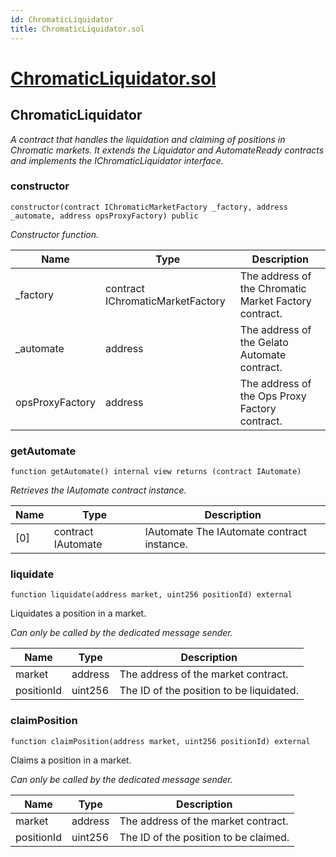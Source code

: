 ```yaml
---
id: ChromaticLiquidator
title: ChromaticLiquidator.sol
---
```

# [ChromaticLiquidator.sol](https://github.com/chromatic-protocol/contracts/tree/main/contracts/core/ChromaticLiquidator.sol)

## ChromaticLiquidator

_A contract that handles the liquidation and claiming of positions in Chromatic markets.
     It extends the Liquidator and AutomateReady contracts and implements the IChromaticLiquidator interface._

### constructor

```solidity
constructor(contract IChromaticMarketFactory _factory, address _automate, address opsProxyFactory) public
```

_Constructor function._

| Name | Type | Description |
| ---- | ---- | ----------- |
| _factory | contract IChromaticMarketFactory | The address of the Chromatic Market Factory contract. |
| _automate | address | The address of the Gelato Automate contract. |
| opsProxyFactory | address | The address of the Ops Proxy Factory contract. |

### getAutomate

```solidity
function getAutomate() internal view returns (contract IAutomate)
```

_Retrieves the IAutomate contract instance._

| Name | Type | Description |
| ---- | ---- | ----------- |
| [0] | contract IAutomate | IAutomate The IAutomate contract instance. |

### liquidate

```solidity
function liquidate(address market, uint256 positionId) external
```

Liquidates a position in a market.

_Can only be called by the dedicated message sender._

| Name | Type | Description |
| ---- | ---- | ----------- |
| market | address | The address of the market contract. |
| positionId | uint256 | The ID of the position to be liquidated. |

### claimPosition

```solidity
function claimPosition(address market, uint256 positionId) external
```

Claims a position in a market.

_Can only be called by the dedicated message sender._

| Name | Type | Description |
| ---- | ---- | ----------- |
| market | address | The address of the market contract. |
| positionId | uint256 | The ID of the position to be claimed. |

